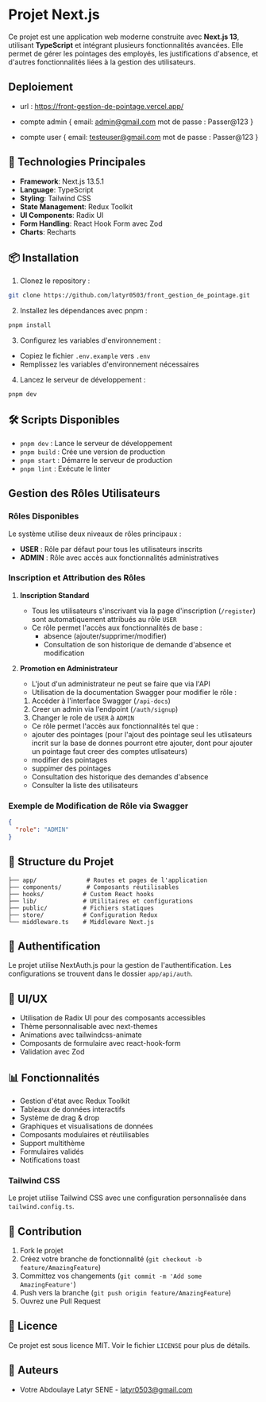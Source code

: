 # Projet Next.js

Ce projet est une application web moderne construite avec **Next.js 13**, utilisant **TypeScript** et intégrant plusieurs fonctionnalités avancées.
Elle permet de gérer les pointages des employés, les justifications d'absence, et d'autres fonctionnalités liées à la gestion des utilisateurs.

## Deploiement

- url : https://front-gestion-de-pointage.vercel.app/

- compte admin {
    email: admin@gmail.com
    mot de passe : Passer@123
}
- compte user {
    email: testeuser@gmail.com
    mot de passe : Passer@123
}

## 🚀 Technologies Principales

- **Framework**: Next.js 13.5.1
- **Language**: TypeScript
- **Styling**: Tailwind CSS
- **State Management**: Redux Toolkit
- **UI Components**: Radix UI
- **Form Handling**: React Hook Form avec Zod
- **Charts**: Recharts

## 📦 Installation

1. Clonez le repository :

```bash
git clone https://github.com/latyr0503/front_gestion_de_pointage.git
```

2. Installez les dépendances avec pnpm :

```bash
pnpm install
```

3. Configurez les variables d'environnement :

- Copiez le fichier `.env.example` vers `.env`
- Remplissez les variables d'environnement nécessaires

4. Lancez le serveur de développement :

```bash
pnpm dev
```

## 🛠️ Scripts Disponibles

- `pnpm dev` : Lance le serveur de développement
- `pnpm build` : Crée une version de production
- `pnpm start` : Démarre le serveur de production
- `pnpm lint` : Exécute le linter

## Gestion des Rôles Utilisateurs

### Rôles Disponibles

Le système utilise deux niveaux de rôles principaux :

- **USER** : Rôle par défaut pour tous les utilisateurs inscrits
- **ADMIN** : Rôle avec accès aux fonctionnalités administratives

### Inscription et Attribution des Rôles

1. **Inscription Standard**

   - Tous les utilisateurs s'inscrivant via la page d'inscription (`/register`) sont automatiquement attribués au rôle `USER`
   - Ce rôle permet l'accès aux fonctionnalités de base :
     - absence (ajouter/supprimer/modifier)
     - Consultation de son historique de demande d'absence et modification

2. **Promotion en Administrateur**
   - L'jout d'un administrateur ne peut se faire que via l'API
   - Utilisation de la documentation Swagger pour modifier le rôle :
   1. Accéder à l'interface Swagger (`/api-docs`)
   2. Creer un admin via l'endpoint (`/auth/signup`)
   3. Changer le role de `USER` à `ADMIN`
   - Ce rôle permet l'accès aux fonctionnalités tel que :
    - ajouter des pointages (pour l'ajout des pointage seul les utlisateurs incrit sur la base de donnes pourront etre ajouter, dont pour ajouter un pointage faut creer des comptes utlisateurs)
    - modifier des pointages
    - suppimer des pointages
    - Consultation des historique des demandes d'absence
    - Consulter la liste des utilisateurs

### Exemple de Modification de Rôle via Swagger

```json
{
  "role": "ADMIN"
}
```

## 📁 Structure du Projet

```
├── app/              # Routes et pages de l'application
├── components/       # Composants réutilisables
├── hooks/           # Custom React hooks
├── lib/             # Utilitaires et configurations
├── public/          # Fichiers statiques
├── store/           # Configuration Redux
└── middleware.ts    # Middleware Next.js
```

## 🔐 Authentification

Le projet utilise NextAuth.js pour la gestion de l'authentification. Les configurations se trouvent dans le dossier `app/api/auth`.

## 🎨 UI/UX

- Utilisation de Radix UI pour des composants accessibles
- Thème personnalisable avec next-themes
- Animations avec tailwindcss-animate
- Composants de formulaire avec react-hook-form
- Validation avec Zod

## 📊 Fonctionnalités

- Gestion d'état avec Redux Toolkit
- Tableaux de données interactifs
- Système de drag & drop
- Graphiques et visualisations de données
- Composants modulaires et réutilisables
- Support multithème
- Formulaires validés
- Notifications toast

### Tailwind CSS

Le projet utilise Tailwind CSS avec une configuration personnalisée dans `tailwind.config.ts`.

## 🤝 Contribution

1. Fork le projet
2. Créez votre branche de fonctionnalité (`git checkout -b feature/AmazingFeature`)
3. Committez vos changements (`git commit -m 'Add some AmazingFeature'`)
4. Push vers la branche (`git push origin feature/AmazingFeature`)
5. Ouvrez une Pull Request

## 📝 Licence

Ce projet est sous licence MIT. Voir le fichier `LICENSE` pour plus de détails.

## 👥 Auteurs

- Votre Abdoulaye Latyr SENE - latyr0503@gmail.com
